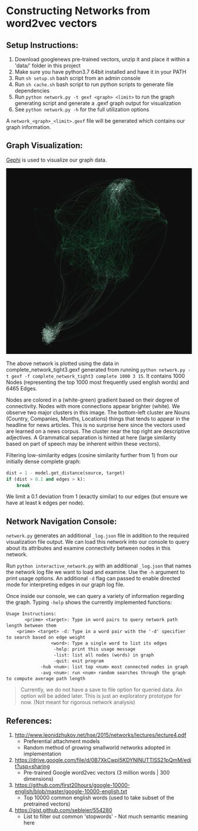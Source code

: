 # Constructing Networks from word2vec vectors

## Setup Instructions:

1. Download googlenews pre-trained vectors, unzip it and place it within a 'data/' folder in this project
2. Make sure you have python3.7 64bit installed and have it in your PATH
3. Run `sh setup.sh` bash script from an admin console
4. Run `sh cache.sh` bash script to run python scripts to generate file dependencies
5. Run `python network.py -t gexf <graph> <limit>` to run the graph generating script and generate a .gexf graph output for visualization
6. See `python network.py -h` for the full utilization options

A `network_<graph>_<limit>.gexf` file will be generated which contains our graph information.

## Graph Visualization:

[Gephi](https://gephi.org/) is used to visualize our graph data.

![sample.png](sample.png)

The above network is plotted using the data in complete_network_tight3.gexf generated from running `python network.py -t gexf -f complete_network_tight3 complete 1000 3 15`. It contains 1000 Nodes (representing the top 1000 most frequently used english words) and 6465 Edges.

Nodes are colored in a (white-green) gradient based on their degree of connectivity. Nodes with more connections appear brighter (white). We observe two major clusters in this image. The bottom-left cluster are Nouns (Country, Companies, Months, Locations) things that tends to appear in the headline for news articles. This is no surprise here since the vectors used are learned on a news corpus. The cluster near the top right are descriptive adjectives. A Grammatical separation is hinted at here (large similarity based on part of speech may be inherent within these vectors).

Filtering low-similarity edges (cosine similarity further from 1) from our initially dense complete graph:
```python
dist = 1 - model.get_distance(source, target)
if (dist > 0.1 and edges > k):
	break
```
We limit a 0.1 deviation from 1 (exactly similar) to our edges (but ensure we have at least k edges per node).

## Network Navigation Console:

`network.py` generates an additional `_log.json` file in addition to the required visualization file output. We can load this network into our console to query about its attributes and examine connectivity between nodes in this network.

Run `python interactive_network.py` with an additional `_log.json` that names the network log file we want to load and examine. Use the `-h` argument to print usage options. An additional `-d` flag can passed to enable directed mode for interpreting edges in our graph log file.

Once inside our console, we can query a variety of information regarding the graph. Typing `-help` shows the currently implemented functions:
```
Usage Instructions:
       <prime> <target>: Type in word pairs to query network path length between them
    <prime> <target> -d: Type in a word pair with the '-d' specifier to search based on edge weight
                 <word>: Type a single word to list its edges
                  -help: print this usage message
                  -list: list all nodes (words) in graph
                  -quit: exit program
             -hub <num>: list top <num> most connected nodes in graph
             -avg <num>: run <num> random searches through the graph to compute average path length
```

> Currently, we do not have a save to file option for queried data. An option will be added later. This is just an exploratory prototype for now. (Not meant for rigorous network analysis)

## References:
1. http://www.leonidzhukov.net/hse/2015/networks/lectures/lecture4.pdf
	- Preferential attachment models
	- Random method of growing smallworld networks adopted in implementation
2. https://drive.google.com/file/d/0B7XkCwpI5KDYNlNUTTlSS21pQmM/edit?usp=sharing
	- Pre-trained Google word2vec vectors (3 million words | 300 dimensions)
3. https://github.com/first20hours/google-10000-english/blob/master/google-10000-english.txt
	- Top 10000 common english words (used to take subset of the pretrained vectors)
4. https://gist.github.com/sebleier/554280
	- List to filter out common 'stopwords' - Not much semantic meaning here
